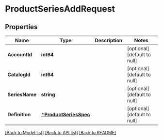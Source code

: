 # ProductSeriesAddRequest

## Properties
Name | Type | Description | Notes
------------ | ------------- | ------------- | -------------
**AccountId** | **int64** |  | [optional] [default to null]
**CatalogId** | **int64** |  | [optional] [default to null]
**SeriesName** | **string** |  | [optional] [default to null]
**Definition** | [***ProductSeriesSpec**](product_series_spec.md) |  | [optional] [default to null]

[[Back to Model list]](../README.md#documentation-for-models) [[Back to API list]](../README.md#documentation-for-api-endpoints) [[Back to README]](../README.md)


